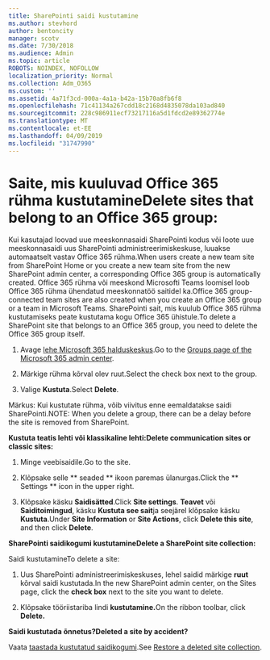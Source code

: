 ```yaml
---
title: SharePointi saidi kustutamine
ms.author: stevhord
author: bentoncity
manager: scotv
ms.date: 7/30/2018
ms.audience: Admin
ms.topic: article
ROBOTS: NOINDEX, NOFOLLOW
localization_priority: Normal
ms.collection: Adm_O365
ms.custom: ''
ms.assetid: 4a71f3cd-000a-4a1a-b42a-15b70a8fb6f8
ms.openlocfilehash: 71c41134a267cdd18c2168d4835078da103ad840
ms.sourcegitcommit: 228c986911ecf73217116a5d1fdcd2e89362774e
ms.translationtype: MT
ms.contentlocale: et-EE
ms.lasthandoff: 04/09/2019
ms.locfileid: "31747990"
---
```

# <a name="delete-sites-that-belong-to-an-office-365-group"></a><span data-ttu-id="ee866-102">Saite, mis kuuluvad Office 365 rühma kustutamine</span><span class="sxs-lookup"><span data-stu-id="ee866-102">Delete sites that belong to an Office 365 group:</span></span>

<span data-ttu-id="ee866-103">Kui kasutajad loovad uue meeskonnasaidi SharePointi kodus või loote uue meeskonnasaidi uus SharePointi administreerimiskeskuse, luuakse automaatselt vastav Office 365 rühma.</span><span class="sxs-lookup"><span data-stu-id="ee866-103">When users create a new team site from SharePoint Home or you create a new team site from the new SharePoint admin center, a corresponding Office 365 group is automatically created.</span></span> <span data-ttu-id="ee866-104">Office 365 rühma või meeskond Microsofti Teams loomisel loob Office 365 rühma ühendatud meeskonnatöö saitidel ka.</span><span class="sxs-lookup"><span data-stu-id="ee866-104">Office 365 group-connected team sites are also created when you create an Office 365 group or a team in Microsoft Teams.</span></span> <span data-ttu-id="ee866-105">SharePointi sait, mis kuulub Office 365 rühma kustutamiseks peate kustutama kogu Office 365 ühistule.</span><span class="sxs-lookup"><span data-stu-id="ee866-105">To delete a SharePoint site that belongs to an Office 365 group, you need to delete the Office 365 group itself.</span></span> 
  
1. <span data-ttu-id="ee866-106">Avage [lehe Microsoft 365 halduskeskus](https://portal.office.com/adminportal/home#/groups).</span><span class="sxs-lookup"><span data-stu-id="ee866-106">Go to the [Groups page of the Microsoft 365 admin center](https://portal.office.com/adminportal/home#/groups).</span></span>
    
2. <span data-ttu-id="ee866-107">Märkige rühma kõrval olev ruut.</span><span class="sxs-lookup"><span data-stu-id="ee866-107">Select the check box next to the group.</span></span>
    
3. <span data-ttu-id="ee866-108">Valige **Kustuta**.</span><span class="sxs-lookup"><span data-stu-id="ee866-108">Select **Delete**.</span></span>
    
<span data-ttu-id="ee866-109">Märkus: Kui kustutate rühma, võib viivitus enne eemaldatakse saidi SharePointi.</span><span class="sxs-lookup"><span data-stu-id="ee866-109">NOTE: When you delete a group, there can be a delay before the site is removed from SharePoint.</span></span>
  
**<span data-ttu-id="ee866-110">Kustuta teatis lehti või klassikaline lehti:</span><span class="sxs-lookup"><span data-stu-id="ee866-110">Delete communication sites or classic sites:</span></span>**

1. <span data-ttu-id="ee866-111">Minge veebisaidile.</span><span class="sxs-lookup"><span data-stu-id="ee866-111">Go to the site.</span></span>
  
2. <span data-ttu-id="ee866-112">Klõpsake selle \*\* seaded \*\* ikoon paremas ülanurgas.</span><span class="sxs-lookup"><span data-stu-id="ee866-112">Click the \*\* Settings \*\* icon in the upper right.</span></span> 
  
3. <span data-ttu-id="ee866-113">Klõpsake käsku **Saidisätted**.</span><span class="sxs-lookup"><span data-stu-id="ee866-113">Click **Site settings**.</span></span> <span data-ttu-id="ee866-114">**Teavet** või **Saiditoimingud**, käsku **Kustuta see sait**ja seejärel klõpsake käsku **Kustuta**.</span><span class="sxs-lookup"><span data-stu-id="ee866-114">Under **Site Information** or **Site Actions**, click **Delete this site**, and then click **Delete**.</span></span>
  
**<span data-ttu-id="ee866-115">SharePointi saidikogumi kustutamine</span><span class="sxs-lookup"><span data-stu-id="ee866-115">Delete a SharePoint site collection:</span></span>**

<span data-ttu-id="ee866-116">Saidi kustutamine</span><span class="sxs-lookup"><span data-stu-id="ee866-116">To delete a site:</span></span>
  
1. <span data-ttu-id="ee866-117">Uus SharePointi administreerimiskeskuses, lehel saidid märkige **ruut** kõrval saidi kustutada.</span><span class="sxs-lookup"><span data-stu-id="ee866-117">In the new SharePoint admin center, on the Sites page, click the **check box** next to the site you want to delete.</span></span> 
    
2. <span data-ttu-id="ee866-118">Klõpsake tööriistariba lindi **kustutamine.**</span><span class="sxs-lookup"><span data-stu-id="ee866-118">On the ribbon toolbar, click **Delete.**</span></span>
    
**<span data-ttu-id="ee866-119">Saidi kustutada õnnetus?</span><span class="sxs-lookup"><span data-stu-id="ee866-119">Deleted a site by accident?</span></span>**

<span data-ttu-id="ee866-120">Vaata [taastada kustutatud saidikogumi](https://go.microsoft.com/fwlink/?linkid=867660).</span><span class="sxs-lookup"><span data-stu-id="ee866-120">See [Restore a deleted site collection](https://go.microsoft.com/fwlink/?linkid=867660).</span></span>
  

